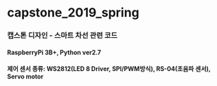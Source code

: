 # capstone_2019_spring

### 캡스톤 디자인 - 스마트 차선 관련 코드

#### RaspberryPi 3B+, Python ver2.7

#### 제어 센서 종류: WS2812(LED 8 Driver, SPI/PWM방식), RS-04(초음파 센서), Servo motor
